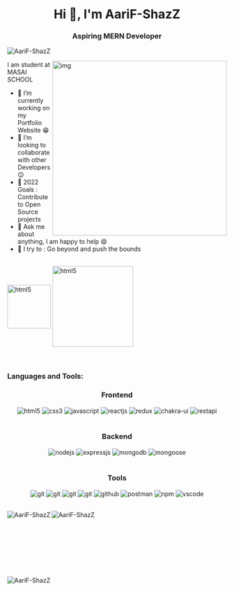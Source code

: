 
<h1 align="center">Hi 👋, I'm AariF-ShazZ
</h1>
<h3 align="center">Aspiring MERN Developer</h3>

<p align="left"> <img src="https://komarev.com/ghpvc/?username=AariF-ShazZ&label=Profile%20views&color=0e75b6&style=flat" alt="AariF-ShazZ" /> </p>
<img src="https://static.toiimg.com/thumb/resizemode-4,width-1280,height-720,msid-89475469/89475469.jpg" alt="img" align="right" width="400"/>
       I am student at MASAI SCHOOL

- 🔭 I’m currently working on my Portfolio Website :grin:
- 👯 I’m looking to collaborate with other Developers :wink:
- 🥅 2022 Goals : Contribute to Open Source projects
- 💬 Ask me about anything, I am happy to help :smile:
- 🧗 I try to : Go beyond and push the bounds <br><br>

<div width="400px"  background="blue"> 
       <a href="https://www.linkedin.com/in/aarif-shazz-638647208/" > <img  src="https://wallpaperaccess.com/full/2068758.jpg" align="center" alt="html5" width="100" ></a> 
     <a href="https://aarif-shazz.github.io/"><img href="https://aarif-shazz.github.io/" src="https://encrypted-tbn0.gstatic.com/images?q=tbn:ANd9GcQJGM38jC3ht3R5tMTpKy3blkXYvYIq_g62Wn3aTVXWGWHfG0qIvj_ROXMt0UWt6YWDCg&usqp=CAU" align="center" alt="html5" width="185"> </a>     

</div>
<br>
<br>
<div>
  <h3 align="left">Languages and Tools:</h3>
 <div align="center"><h3 align="center">Frontend</h3>
   <img src="https://img.shields.io/badge/html5-%23E34F26.svg?style=for-the-badge&logo=html5&logoColor=white" align="center" alt="html5">
   <img src = "https://img.shields.io/badge/css3-%231572B6.svg?style=for-the-badge&logo=css3&logoColor=white" align="center" alt="css3">
   <img src ="https://img.shields.io/badge/javascript-%23323330.svg?style=for-the-badge&logo=javascript&logoColor=%23F7DF1E" align="center" alt="javascript">
   <img src="https://img.shields.io/badge/React-20232A?style=for-the-badge&logo=react&logoColor=61DAFB"  align="center" alt="reactjs" />
   <img src="https://img.shields.io/badge/Redux-593D88?style=for-the-badge&logo=redux&logoColor=white"  align="center" alt="redux" />
   <img src = "https://img.shields.io/badge/chakra ui-%234ED1C5.svg?style=for-the-badge&logo=chakraui&logoColor=white" align="center" alt="chakra-ui"/>
   <img src="https://img.shields.io/badge/rest api-%23000000.svg?style=for-the-badge&logo=flask&logoColor=white" align="center" alt="restapi"/>  </div>
</br>

 <div align="center"><h3 align="center">Backend</h3> 
   <img src="https://img.shields.io/badge/Node.js-339933?style=for-the-badge&logo=nodedotjs&logoColor=white" align="center" alt="nodejs" />
   <img src="https://img.shields.io/badge/Express.js-000000?style=for-the-badge&logo=express&logoColor=white" align="center" alt="expressjs"/>
   <img src="https://img.shields.io/badge/MongoDB-4EA94B?style=for-the-badge&logo=mongodb&logoColor=white" align="center" alt="mongodb"/>
   <img src="https://img.shields.io/badge/Mongoose-4EA94B?style=for-the-badge&logo=mongoose&logoColor=red" align="center" alt="mongoose"/>
 </div>

 <br/>
 <div align="center"><h3 align="center">Tools</h3> 
   <img src="https://img.shields.io/badge/heroku-%23430098.svg?style=for-the-badge&logo=heroku&logoColor=white" align="center" alt="git"/>
   <img src="https://img.shields.io/badge/netlify-%23000000.svg?style=for-the-badge&logo=netlify&logoColor=#00C7B7" align="center" alt="git"/>
   <img src="https://img.shields.io/badge/vercel-%23000000.svg?style=for-the-badge&logo=vercel&logoColor=whit" align="center" alt="git"/>
   <img src="https://img.shields.io/badge/Git-f44d27?style=for-the-badge&logo=git&logoColor=white"  align="center" alt="git"/>
   <img src="https://img.shields.io/badge/GitHub-100000?style=for-the-badge&logo=github&logoColor=white"  align="center" alt="github"/>
   <img src ="https://img.shields.io/badge/Postman-FF6C37?style=for-the-badge&logo=postman&logoColor=white" align="center" alt="postman">
   <img src = "https://img.shields.io/badge/NPM-%23000000.svg?style=for-the-badge&logo=npm&logoColor=white" align="center" alt="npm">
   <img src="https://img.shields.io/badge/Visual%20Studio-5C2D91.svg?style=for-the-badge&logo=visual-studio&logoColor=white"  align="center" alt="vscode"/>
   <br/>
   <br/>
 </div> 
<p>
 <img align="left" src="https://github-readme-stats.vercel.app/api/top-langs?username=AariF-ShazZ&hide_title=true&hide_border=true&show_icons=true&include_all_commits=true&count_private=true&line_height=21&text_color=000&icon_color=000&bg_color=0,ea6161,ffc64d,fffc4d,52fa5a&theme=graywhite" alt="AariF-ShazZ"/>
 <img align="left" src="https://github-readme-stats.vercel.app/api?username=AariF-ShazZ&hide_title=true&hide_border=true&show_icons=true&include_all_commits=true&count_private=true&line_height=21&text_color=000&icon_color=000&bg_color=0,ea6161,ffc64d,fffc4d,52fa5a&theme=graywhite" alt="AariF-ShazZ" /></p>
<br></br>
<br></br>
<br></br>
<br></br>
<p>
  <p><img align="center" src="https://github-readme-streak-stats.herokuapp.com/?user=AariF-ShazZ" alt="AariF-ShazZ" /></p>
</p>
